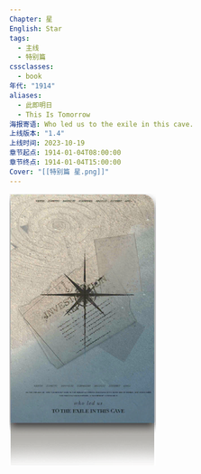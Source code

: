 ```yaml
---
Chapter: 星
English: Star
tags:
  - 主线
  - 特别篇
cssclasses:
  - book
年代: "1914"
aliases:
  - 此即明日
  - This Is Tomorrow
海报寄语: Who led us to the exile in this cave.
上线版本: "1.4"
上线时间: 2023-10-19
章节起点: 1914-01-04T08:00:00
章节终点: 1914-01-04T15:00:00
Cover: "[[特别篇 星.png]]"
---
```

![cover](assets/特别篇%20星.assets/特别篇%20星.png)